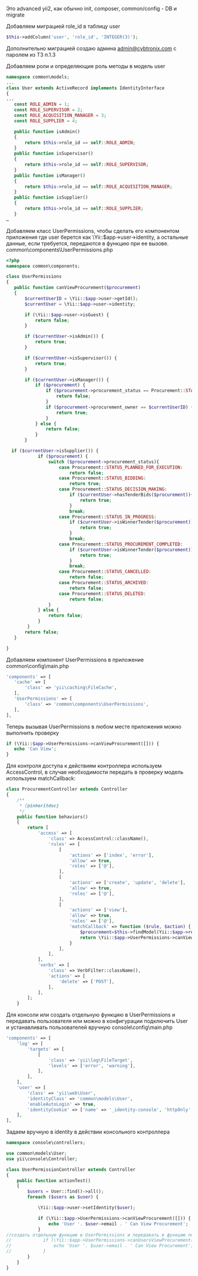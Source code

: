 Это advanced yii2, как обычно init, composer, common/config - DB и migrate

Добавляем миграцией role_id в таблицу user
```php
$this->addColumn('user', 'role_id', 'INTEGER(3)');
```
Дополнительно миграцией создаю админа admin@cybtronix.com с паролем из ТЗ п.1.3

Добавляем роли и определяющие роль методы в модель user
```php
namespace common\models;
...
class User extends ActiveRecord implements IdentityInterface
{
...
   const ROLE_ADMIN = 1;
   const ROLE_SUPERVISOR = 2;
   const ROLE_ACQUISITION_MANAGER = 3;
   const ROLE_SUPPLIER = 4;

   public function isAdmin()
   {
       return $this->role_id == self::ROLE_ADMIN;
   }
   public function isSupervisor()
   {
       return $this->role_id == self::ROLE_SUPERVISOR;
   }
   public function isManager()
   {
       return $this->role_id == self::ROLE_ACQUISITION_MANAGER;
   }
   public function isSupplier()
   {
       return $this->role_id == self::ROLE_SUPPLIER;
   }
…
```

Добавляем класс UserPermissions, чтобы сделать его компонентом приложения где user берется как \Yii::$app->user->identity, а остальные данные, если требуется, передаются в функцию при ее вызове.
common\components\UserPermissions.php

```php
<?php
namespace common\components;

class UserPermissions
{
   public function canViewProcurement($procurement)
   {
       $currentUserID = \Yii::$app->user->getId();
       $currentUser = \Yii::$app->user->identity;

       if (\Yii::$app->user->isGuest) {
           return false;
       }

       if ($currentUser->isAdmin()) {
           return true;
       }

       if ($currentUser->isSupervisor()) {
           return true;
       }

       if ($currentUser->isManager()) {
           if ($procurement) {
               if ($procurement->procurement_status == Procurement::STATUS_DELETED){
                   return false;
               }
               if ($procurement->procurement_owner == $currentUserID) {
                   return true;
               }
           } else {
               return false;
           }
       }

  if ($currentUser->isSupplier()) {
            if ($procurement) {
                switch ($procurement->procurement_status){
                    case Procurement::STATUS_PLANNED_FOR_EXECUTION:
                        return false;
                    case Procurement::STATUS_BIDDING:
                        return true;
                    case Procurement::STATUS_DECISION_MAKING:
                        if ($currentUser->hasTenderBids($procurement)){
                            return true;
                        }
                        break;
                    case Procurement::STATUS_IN_PROGRESS:
                        if ($currentUser->isWinnerTender($procurement)){
                            return true;
                        }
                        break;
                    case Procurement::STATUS_PROCUREMENT_COMPLETED:
                        if ($currentUser->isWinnerTender($procurement)){
                            return true;
                        }
                        break;
                    case Procurement::STATUS_CANCELLED:
                        return false;
                    case Procurement::STATUS_ARCHIVED:
                        return false;
                    case Procurement::STATUS_DELETED:
                        return false;
                }
            } else {
                return false;
            }
        }
       return false;
   }

}
```

Добавляем компонент UserPermissions в приложение 
common\config\main.php
```php
'components' => [
   'cache' => [
       'class' => 'yii\caching\FileCache',
   ],
   'UserPermissions' => [
       'class' => 'common\components\UserPermissions',
   ],
],
```
Теперь вызывая UserPermissions в любом месте приложения можно выполнить проверку 

```php
if (\Yii::$app->UserPermissions->canViewProcurement([])) {
   echo 'Can View';
}
```

Для контроля доступа к действиям контроллера используем AccessControl, 
в случае необходимости передать в проверку модель используем matchCallback:
```php
class ProcurementController extends Controller
{
    /**
     * {@inheritdoc}
     */
    public function behaviors()
    {
        return [
            'access' => [
                'class' => AccessControl::className(),
                'rules' => [
                    [
                        'actions' => ['index', 'error'],
                        'allow' => true,
                        'roles' => ['@'],
                    ],
                    [
                        'actions' => ['create', 'update', 'delete'],
                        'allow' => true,
                        'roles' => ['@'],
                    ],
                    [
                        'actions' => ['view'],
                        'allow' => true,
                        'roles' => ['@'],
                        'matchCallback' => function ($rule, $action) {
                            $procurement=$this->findModel(Yii::$app->request->get('id'));
                            return \Yii::$app->UserPermissions->canViewProcurement($procurement);
                        }
                    ],
                ],
            ],
            'verbs' => [
                'class' => VerbFilter::className(),
                'actions' => [
                    'delete' => ['POST'],
                ],
            ],
        ];
    }
```

Для консоли или создать отдельную функцию в UserPermissions и передавать пользователя или можно в 
конфигурации подключить User и устанавливать пользователей вручную
console\config\main.php
```php
'components' => [
    'log' => [
        'targets' => [
            [
                'class' => 'yii\log\FileTarget',
                'levels' => ['error', 'warning'],
            ],
        ],
    ],
    'user' => [
        'class' => 'yii\web\User',
        'identityClass' => 'common\models\User',
        'enableAutoLogin' => true,
        'identityCookie' => ['name' => '_identity-console', 'httpOnly' => true],
    ],
],
```
Задаем вручную в identity в действии консольного контроллера
```php
namespace console\controllers;

use common\models\User;
use yii\console\Controller;

class UserPermissionController extends Controller
{
    public function actionTest()
    {
        $users = User::find()->all();
        foreach ($users as $user) {

            \Yii::$app->user->setIdentity($user);

            if (\Yii::$app->UserPermissions->canViewProcurement([])) {
                echo 'User '. $user->email . ' Can View Procurement';
            }
//создать отдельную функцию в UserPermissions и передавать в функцию пользователя
//            if (\Yii::$app->UserPermissions->canUsersViewProcurement($user, [])) {
//                echo 'User '. $user->email . ' Can View Procurement';
//            }
        }
    }
}
```